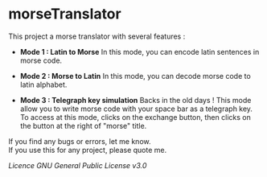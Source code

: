 # morseTranslator

This project a morse translator with several features : 

* **Mode 1 : Latin to Morse**
    In this mode, you can encode latin sentences in morse code.

* **Mode 2 : Morse to Latin**
    In this mode, you can decode morse code to latin alphabet.

* **Mode 3 : Telegraph key simulation**
    Backs in the old days !
    This mode allow you to write morse code with your space bar as a telegraph key.
    To access at this mode, clicks on the exchange button, then clicks on the button at the right of "morse" title.
    
    
If you find any bugs or errors, let me know.  
If you use this for any project, please quote me.

*Licence GNU General Public License v3.0*
